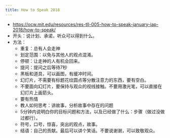 ```yaml
---
title: How to Speak 2018
---
```


- https://ocw.mit.edu/resources/res-tll-005-how-to-speak-january-iap-2018/how-to-speak/
- 开头：说计划、承诺，听众可以得到什么。
- 方法：
    - 重复：总有人会走神
    - 划定范围：以免与其他人的观点混淆。
    - 停顿：让走神的人有机会回来。
    - 提问：提问之后等待7秒
    - 黑板和道具，可以画图，有缓冲时间。
    - 幻灯片，不需要有标题花纹圆点等分散注意力的东西，要有空白。
    - 不要面向幻灯片，要保持与观众的视线接触。不要用激光笔，可以直接在幻灯片上画箭头。
    - 要有热情
    - 教人如何思考：讲故事，分析故事中存在的问题
    - 5分钟内说明白你的目标问题和方法，以及已经做了什么：步骤（做过没做过都行）。
    - 符号，口号，惊喜，突出的观点，故事。
    - 结语：自己的贡献。最后可以讲个笑话。不要说谢谢，可以致敬观众。